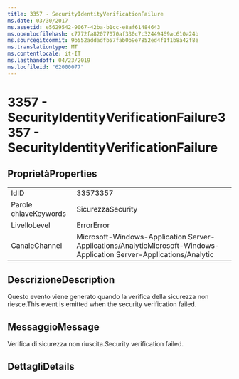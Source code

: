 ```yaml
---
title: 3357 - SecurityIdentityVerificationFailure
ms.date: 03/30/2017
ms.assetid: e5629542-9067-42ba-b1cc-e8af61484643
ms.openlocfilehash: c7772fa82077070af330c7c32449469ac610a24b
ms.sourcegitcommit: 9b552addadfb57fab0b9e7852ed4f1f1b8a42f8e
ms.translationtype: MT
ms.contentlocale: it-IT
ms.lasthandoff: 04/23/2019
ms.locfileid: "62000077"
---
```

# <a name="3357---securityidentityverificationfailure"></a><span data-ttu-id="37a1c-102">3357 - SecurityIdentityVerificationFailure</span><span class="sxs-lookup"><span data-stu-id="37a1c-102">3357 - SecurityIdentityVerificationFailure</span></span>
## <a name="properties"></a><span data-ttu-id="37a1c-103">Proprietà</span><span class="sxs-lookup"><span data-stu-id="37a1c-103">Properties</span></span>  
  
|||  
|-|-|  
|<span data-ttu-id="37a1c-104">Id</span><span class="sxs-lookup"><span data-stu-id="37a1c-104">ID</span></span>|<span data-ttu-id="37a1c-105">3357</span><span class="sxs-lookup"><span data-stu-id="37a1c-105">3357</span></span>|  
|<span data-ttu-id="37a1c-106">Parole chiave</span><span class="sxs-lookup"><span data-stu-id="37a1c-106">Keywords</span></span>|<span data-ttu-id="37a1c-107">Sicurezza</span><span class="sxs-lookup"><span data-stu-id="37a1c-107">Security</span></span>|  
|<span data-ttu-id="37a1c-108">Livello</span><span class="sxs-lookup"><span data-stu-id="37a1c-108">Level</span></span>|<span data-ttu-id="37a1c-109">Error</span><span class="sxs-lookup"><span data-stu-id="37a1c-109">Error</span></span>|  
|<span data-ttu-id="37a1c-110">Canale</span><span class="sxs-lookup"><span data-stu-id="37a1c-110">Channel</span></span>|<span data-ttu-id="37a1c-111">Microsoft-Windows-Application Server-Applications/Analytic</span><span class="sxs-lookup"><span data-stu-id="37a1c-111">Microsoft-Windows-Application Server-Applications/Analytic</span></span>|  
  
## <a name="description"></a><span data-ttu-id="37a1c-112">Descrizione</span><span class="sxs-lookup"><span data-stu-id="37a1c-112">Description</span></span>  
 <span data-ttu-id="37a1c-113">Questo evento viene generato quando la verifica della sicurezza non riesce.</span><span class="sxs-lookup"><span data-stu-id="37a1c-113">This event is emitted when the security verification failed.</span></span>  
  
## <a name="message"></a><span data-ttu-id="37a1c-114">Messaggio</span><span class="sxs-lookup"><span data-stu-id="37a1c-114">Message</span></span>  
 <span data-ttu-id="37a1c-115">Verifica di sicurezza non riuscita.</span><span class="sxs-lookup"><span data-stu-id="37a1c-115">Security verification failed.</span></span>  
  
## <a name="details"></a><span data-ttu-id="37a1c-116">Dettagli</span><span class="sxs-lookup"><span data-stu-id="37a1c-116">Details</span></span>
